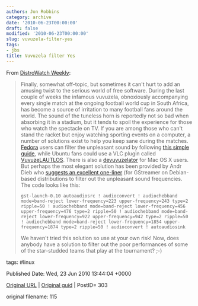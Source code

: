 ```yaml
---
authors: Jon Robbins
category: archive
date: '2010-06-23T00:00:00'
draft: false
modified: '2010-06-23T00:00:00'
slug: vuvuzela-filter-yes
tags:
- jbs
title: Vuvuzela filter Yes
---
```


From [DistroWatch Weekly](http://distrowatch.com/weekly.php?issue=20100621#news):

> Finally, somewhat off-topic, but sometimes it can't hurt to add an amusing twist to the serious world of free software. 
During the last couple of weeks the infamous vuvuzela, obnoxiously accompanying every single match at the ongoing football world cup in South Africa, 
has become a source of irritation to many football fans around the world. The sound of the tuneless horn is reportedly not so bad when absorbing it in a stadium, 
but it tends to spoil the experience for those who watch the spectacle on TV. If you are among those who can't stand the racket but enjoy watching sporting events 
on a computer, a number of solutions exist to help you keep sane during the matches. [Fedora](http://distrowatch.com/fedora) users can filter the 
unpleasant sound by following [this simple guide](http://fetzig.org/2010/06/13/vuvuzela-filter-using-fedora/), while Ubuntu fans could use a 
VLC plugin called [VuvuzeLAUTLOS](http://www.ind.rwth-aachen.de/en/research/tools/vuvuzelautlos/). 
There is also a [devuvuzelator](http://isophonics.net/content/whats-all-about-vuvuzela) for Mac OS X users. 
But perhaps the most elegant solution has been provided by Andr Dieb who [suggests an excellent one-liner](http://genuinepulse.blogspot.com/2010/06/vuvuzela-filter.html) 
(for GStreamer on Debian-based distributions to filter out the unpleasant sound frequencies. The code looks like this:
> 
> ```
> gst-launch-0.10 autoaudiosrc ! audioconvert ! audiochebband mode=band-reject lower-frequency=223 upper-frequency=243 type=2 ripple=50 ! audiochebband mode=band-reject lower-frequency=456 upper-frequency=476 type=2 ripple=50 ! audiochebband mode=band-reject lower-frequency=922 upper-frequency=942 type=2 ripple=50 ! audiochebband mode=band-reject lower-frequency=1854 upper-frequency=1874 type=2 ripple=50 ! audioconvert ! autoaudiosink
> ```
> 
> We haven't tried this solution so use at your own risk! 
> Now, does anybody have a solution to filter out the poor performances of some of the star-studded teams that play at the tournament? ;-)




tags: #linux 


Published Date: Wed, 23 Jun 2010 13:44:04 +0000 

[Original URL](http://factorq.net/2010/06/23/vuvuzela-filter-yes/) | [Original guid](http://factorq.net/?p=303) | PostID= 303

 original filename: 115
